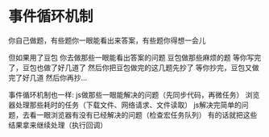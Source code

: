 # 事件循环机制

你自己做题，有些题你一眼能看出来答案，有些题你得想一会儿

但如果用了豆包
你去做那些一眼能看出答案的问题
豆包做那些麻烦的题
等你写完了，豆包也做了好几道了
然后你把豆包做完的这几题先抄了
等你抄完，豆包又做完了好几道
然后你再抄...


事件循环机制也一样:
js做那些一眼能解决的问题（先同步代码，再微任务）
浏览器处理那些耗时的任务（下载文件、网络请求、文件读取）
js解决完简单的问题，去看一眼浏览器有没有已经解决的问题（检查宏任务队列）
有的话就把这些结果拿来继续处理（执行回调）